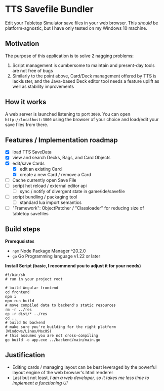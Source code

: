 # TTS Savefile Bundler
Edit your Tabletop Simulator save files in your web browser. This _should_ be platform-agnostic, but I have only tested 
on my Windows 10 machine.

## Motivation
The purpose of this application is to solve 2 nagging problems:

1. Script management is cumbersome to maintain and present-day tools are not free of bugs
2. Similarly to the point above, Card/Deck management offered by TTS is lackluster, and the Java-based Deck editor tool
   needs a feature uplift as well as stability improvements

## How it works

A web server is launched listening to port `3000`. You can open `http://localhost:3000` using the browser of your choice
and load/edit your save files from there.

## Features / Implementation roadmap

- [X] load TTS SaveData
- [X] view and search Decks, Bags, and Card Objects
- [X] edit/save Cards
  - [X] edit an existing Card
  - [X] create a new Card / remove a Card
- [ ] Cache currently open Save File
- [ ] script hot reload / external editor api
  - [ ] sync / notify of divergent state in game/ide/savefile
- [ ] script bundling / packaging tool
  - [ ] standard lua import semantics
- [ ] "Framework": ObjectPatcher / "Classloader" for reducing size of tabletop savefiles

## Build steps
**Prerequsistes**
- `npm` Node Package Manager ^20.2.0
- `go` Go Programming language v1.22 or later

**Install Script (basic, I recommend you to adjust it for your needs)**
```shell
#!/bin/sh
# run in your project root

# build Angular frontend
cd frontend
npm i
npm run build
# move compiled data to backend's static resources
rm -r ../res
cp -r dist/* ../res
cd ..
# build Go backend
# make sure you're building for the right platform (Windows/Linux/MacOS)
# this assumes you are not cross-compiling
go build -o app.exe ../backend/main/main.go
```


## Justification
- Editing cards / managing layout can be best leveraged by the powerful layout engine of the web browser's html renderer
- Last but not least, _I am a web developer, so it takes me less time to implement a functioning UI_

